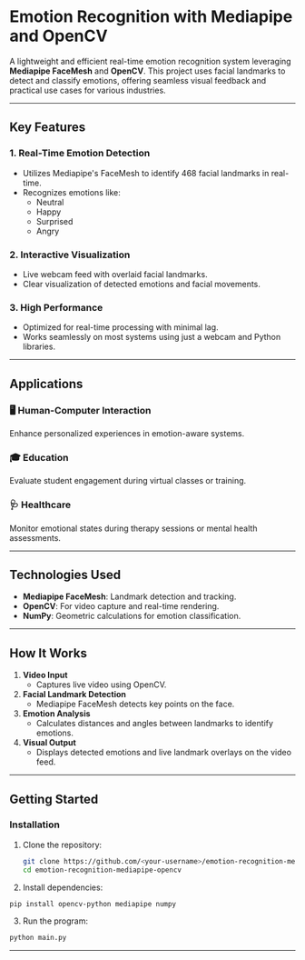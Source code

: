 

# Emotion Recognition with Mediapipe and OpenCV  

A lightweight and efficient real-time emotion recognition system leveraging **Mediapipe FaceMesh** and **OpenCV**. This project uses facial landmarks to detect and classify emotions, offering seamless visual feedback and practical use cases for various industries.  

---
    
## **Key Features**  

### 1. **Real-Time Emotion Detection**  
- Utilizes Mediapipe's FaceMesh to identify 468 facial landmarks in real-time.  
- Recognizes emotions like:  
  - Neutral  
  - Happy  
  - Surprised  
  - Angry  

### 2. **Interactive Visualization**   
- Live webcam feed with overlaid facial landmarks.  
- Clear visualization of detected emotions and facial movements.  

### 3. **High Performance**  
- Optimized for real-time processing with minimal lag.  
- Works seamlessly on most systems using just a webcam and Python libraries.  

---

## **Applications**  

### 🖥️ **Human-Computer Interaction**  
Enhance personalized experiences in emotion-aware systems.  

### 🎓 **Education**  
Evaluate student engagement during virtual classes or training.  

### 🩺 **Healthcare**  
Monitor emotional states during therapy sessions or mental health assessments.  



---

## **Technologies Used**  

- **Mediapipe FaceMesh**: Landmark detection and tracking.  
- **OpenCV**: For video capture and real-time rendering.  
- **NumPy**: Geometric calculations for emotion classification.  

---

## **How It Works**  

1. **Video Input**  
   - Captures live video using OpenCV.  
2. **Facial Landmark Detection**  
   - Mediapipe FaceMesh detects key points on the face.  
3. **Emotion Analysis**  
   - Calculates distances and angles between landmarks to identify emotions.  
4. **Visual Output**  
   - Displays detected emotions and live landmark overlays on the video feed.  

---

## **Getting Started**  

### **Installation**  

1. Clone the repository:  
   ```bash  
   git clone https://github.com/<your-username>/emotion-recognition-mediapipe-opencv.git  
   cd emotion-recognition-mediapipe-opencv

2. Install dependencies:
```bash
pip install opencv-python mediapipe numpy
```

3. Run the program:
```bash
python main.py
```



---

